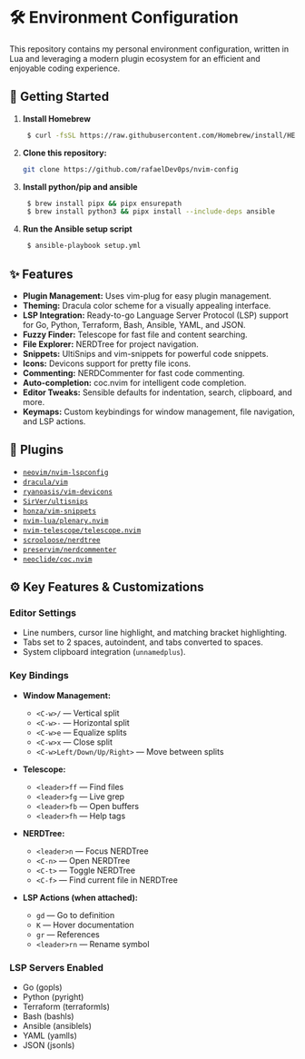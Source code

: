 # 🛠️ Environment Configuration

This repository contains my personal environment configuration, written in Lua and leveraging a modern plugin ecosystem for an efficient and enjoyable coding experience.

## 🚀 Getting Started

1. **Install Homebrew**
   ```sh
    $ curl -fsSL https://raw.githubusercontent.com/Homebrew/install/HEAD/install.sh
   ```
2. **Clone this repository:**
   ```sh
   git clone https://github.com/rafaelDev0ps/nvim-config
   ```
4. **Install python/pip and ansible**
   ```sh
    $ brew install pipx && pipx ensurepath
    $ brew install python3 && pipx install --include-deps ansible
   ```
5. **Run the Ansible setup script**
   ```sh
    $ ansible-playbook setup.yml
   ```

## ✨ Features

- **Plugin Management:** Uses vim-plug for easy plugin management.
- **Theming:** Dracula color scheme for a visually appealing interface.
- **LSP Integration:** Ready-to-go Language Server Protocol (LSP) support for Go, Python, Terraform, Bash, Ansible, YAML, and JSON.
- **Fuzzy Finder:** Telescope for fast file and content searching.
- **File Explorer:** NERDTree for project navigation.
- **Snippets:** UltiSnips and vim-snippets for powerful code snippets.
- **Icons:** Devicons support for pretty file icons.
- **Commenting:** NERDCommenter for fast code commenting.
- **Auto-completion:** coc.nvim for intelligent code completion.
- **Editor Tweaks:** Sensible defaults for indentation, search, clipboard, and more.
- **Keymaps:** Custom keybindings for window management, file navigation, and LSP actions.

## 🧩 Plugins

- [`neovim/nvim-lspconfig`](https://github.com/neovim/nvim-lspconfig)
- [`dracula/vim`](https://draculatheme.com/vim)
- [`ryanoasis/vim-devicons`](https://github.com/ryanoasis/vim-devicons)
- [`SirVer/ultisnips`](https://github.com/SirVer/ultisnips)
- [`honza/vim-snippets`](https://github.com/honza/vim-snippets)
- [`nvim-lua/plenary.nvim`](https://github.com/nvim-lua/plenary.nvim)
- [`nvim-telescope/telescope.nvim`](https://github.com/nvim-telescope/telescope.nvim)
- [`scrooloose/nerdtree`](https://github.com/preservim/nerdtree)
- [`preservim/nerdcommenter`](https://github.com/preservim/nerdcommenter)
- [`neoclide/coc.nvim`](https://github.com/neoclide/coc.nvim)

## ⚙️ Key Features & Customizations

### Editor Settings

- Line numbers, cursor line highlight, and matching bracket highlighting.
- Tabs set to 2 spaces, autoindent, and tabs converted to spaces.
- System clipboard integration (`unnamedplus`).

### Key Bindings

- **Window Management:**  
  - `<C-w>/` — Vertical split  
  - `<C-w>-` — Horizontal split  
  - `<C-w>e` — Equalize splits  
  - `<C-w>x` — Close split  
  - `<C-w>Left/Down/Up/Right>` — Move between splits

- **Telescope:**  
  - `<leader>ff` — Find files  
  - `<leader>fg` — Live grep  
  - `<leader>fb` — Open buffers  
  - `<leader>fh` — Help tags

- **NERDTree:**  
  - `<leader>n` — Focus NERDTree  
  - `<C-n>` — Open NERDTree  
  - `<C-t>` — Toggle NERDTree  
  - `<C-f>` — Find current file in NERDTree

- **LSP Actions (when attached):**  
  - `gd` — Go to definition  
  - `K` — Hover documentation  
  - `gr` — References  
  - `<leader>rn` — Rename symbol

### LSP Servers Enabled

- Go (gopls)
- Python (pyright)
- Terraform (terraformls)
- Bash (bashls)
- Ansible (ansiblels)
- YAML (yamlls)
- JSON (jsonls)
